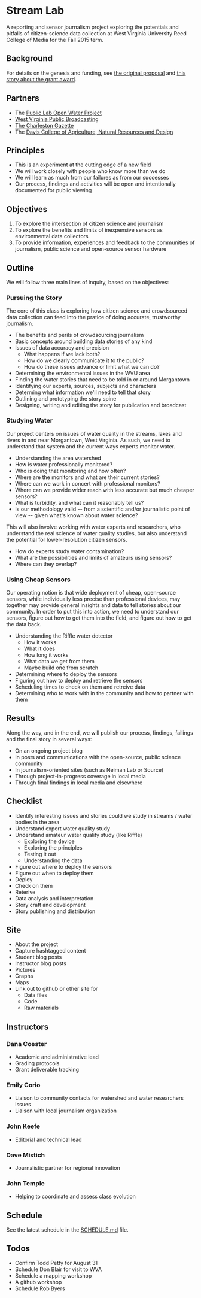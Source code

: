 # Stream Lab
A reporting and sensor journalism project exploring the potentials and pitfalls of citizen-science data collection at West Virginia University Reed College of Media for the Fall 2015 term.

## Background
For details on the genesis and funding, see [the original proposal](http://www.knightfoundation.org/blogs/knightblog/2015/4/21/west-virginia-university-innovator-residence-program-taps-experience-professionals-practical-methods/) and [this story about the grant award](http://wvutoday.wvu.edu/n/2015/04/28/college-of-media-receives-grant-for-water-journalism-project).

## Partners
- The [Public Lab Open Water Project](http://publiclab.org/wiki/open-water)
- [West Virginia Public Broadcasting](http://wvpublic.org/)
- [The Charleston Gazette](http://www.wvgazette.com/)
- The [Davis College of Agriculture, Natural Resources and Design](http://davis.wvu.edu/)

## Principles
- This is an experiment at the cutting edge of a new field
- We will work closely with people who know more than we do
- We will learn as much from our failures as from our successes
- Our process, findings and activities will be open and intentionally documented for public viewing

## Objectives
1. To explore the intersection of citizen science and journalism
2. To explore the benefits and limits of inexpensive sensors as environmental data collectors
3. To provide information, experiences and feedback to the communities of journalism, public science and open-source sensor hardware

## Outline

We will follow three main lines of inquiry, based on the objectives:

### Pursuing the Story

The core of this class is exploring how citizen science and crowdsourced data collection can feed into the pratice of doing accurate, trustworthy journalism. 

- The benefits and perils of crowdsourcing journalism
- Basic concepts around building data stories of any kind
- Issues of data accuracy and precision
  - What happens if we lack both?
  - How do we clearly communicate it to the public?
  - How do these issues advance or limit what we can do?
- Determining the environmental issues in the WVU area
- Finding the water stories that need to be told in or around Morgantown
- Identifying our experts, sources, subjects and characters
- Determing what information we'll need to tell that story
- Outlining and prototyping the story spine
- Designing, writing and editing the story for publication and broadcast

### Studying Water

Our project centers on issues of water quality in the streams, lakes and rivers in and near Morgantown, West Virginia. As such, we need to understand that system and the current ways experts monitor water.

- Understanding the area watershed
- How is water professionally monitored?
- Who is doing that monitoring and how often?
- Where are the monitors and what are their current stories?
- Where can we work in concert with professional monitors?
- Where can we provide wider reach with less accurate but much cheaper sensors? 
- What is turbidity, and what can it reasonably tell us? 
- Is our methodology valid -- from a scientific and/or journalistic point of view -- given what's known about water science?

This will also involve working with water experts and researchers, who understand the real science of water quality studies, but also understand the potential for lower-resolution citizen sensors.

- How do experts study water contamination?
- What are the possibilities and limits of amateurs using sensors?
- Where can they overlap?

### Using Cheap Sensors

Our operating notion is that wide deployment of cheap, open-source sensors, while individually less precise than professional devices, may together may provide general insights and data to tell stories about our community. In order to put this into action, we need to understand our sensors, figure out how to get them into the field, and figure out how to get the data back. 

- Understanding the Riffle water detector
  - How it works
  - What it does
  - How long it works
  - What data we get from them
  - Maybe build one from scratch
- Determining where to deploy the sensors
- Figuring out how to deploy and retrieve the sensors
- Scheduling times to check on them and retreive data
- Determining who to work with in the community and how to partner with them

## Results

Along the way, and in the end, we will publish our process, findings, failings and the final story in several ways:

- On an ongoing project blog
- In posts and communications with the open-source, public science community
- In journalism-oriented sites (such as Neiman Lab or Source)
- Through project-in-progress coverage in local media
- Through final findings in local media and elsewhere

## Checklist

- Identify interesting issues and stories could we study in streams / water bodies in the area
- Understand expert water quality study
- Understand amateur water quality study (like Riffle)
  - Exploring the device
  - Exploring the principles
  - Testing it out
  - Understanding the data
- Figure out where to deploy the sensors
- Figure out when to deploy them
- Deploy
- Check on them
- Reterive
- Data analysis and interpretation
- Story craft and development
- Story publishing and distribution

## Site

- About the project
- Capture hashtagged content
- Student blog posts
- Instructor blog posts
- Pictures
- Graphs
- Maps
- Link out to github or other site for 
  - Data files
  - Code
  - Raw materials

## Instructors

### Dana Coester

- Academic and administrative lead
- Grading protocols
- Grant deliverable tracking

### Emily Corio

- Liaison to community contacts for watershed and water researchers issues
- Liaison with local journalism organization

### John Keefe

- Editorial and technical lead

### Dave Mistich

- Journalistic partner for regional innovation

### John Temple

- Helping to coordinate and assess class evolution

## Schedule

See the latest schedule in the [SCHEDULE.md](https://github.com/streamlab/starting-point/blob/master/SCHEDULE.md) file.

## Todos

- Confirm Todd Petty for August 31
- Schedule Don Blair for visit to WVA
- Schedule a mapping workshop
- A github workshop
- Schedule Rob Byers 


